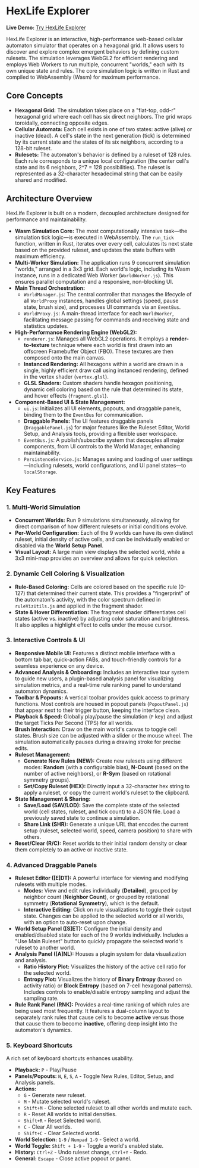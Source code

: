 # HexLife Explorer

**Live Demo:** [Try HexLife Explorer](https://sidem.github.io/HexLife/)

HexLife Explorer is an interactive, high-performance web-based cellular automaton simulator that operates on a hexagonal grid. It allows users to discover and explore complex emergent behaviors by defining custom rulesets. The simulation leverages WebGL2 for efficient rendering and employs Web Workers to run multiple, concurrent "worlds," each with its own unique state and rules. The core simulation logic is written in Rust and compiled to WebAssembly (Wasm) for maximum performance.

## Core Concepts

* **Hexagonal Grid:** The simulation takes place on a "flat-top, odd-r" hexagonal grid where each cell has six direct neighbors. The grid wraps toroidally, connecting opposite edges.
* **Cellular Automata:** Each cell exists in one of two states: active (alive) or inactive (dead). A cell's state in the next generation (tick) is determined by its current state and the states of its six neighbors, according to a 128-bit ruleset.
* **Rulesets:** The automaton's behavior is defined by a ruleset of 128 rules. Each rule corresponds to a unique local configuration (the center cell's state and its 6 neighbors, 2^7 = 128 possibilities). The ruleset is represented as a 32-character hexadecimal string that can be easily shared and modified.

## Architecture Overview

HexLife Explorer is built on a modern, decoupled architecture designed for performance and maintainability.

* **Wasm Simulation Core:** The most computationally intensive task—the simulation tick logic—is executed in WebAssembly. The `run_tick` function, written in Rust, iterates over every cell, calculates its next state based on the provided ruleset, and updates the state buffers with maximum efficiency.
* **Multi-Worker Simulation:** The application runs 9 concurrent simulation "worlds," arranged in a 3x3 grid. Each world's logic, including its Wasm instance, runs in a dedicated Web Worker (`WorldWorker.js`). This ensures parallel computation and a responsive, non-blocking UI.
* **Main Thread Orchestration:**
    * `WorldManager.js`: The central controller that manages the lifecycle of all `WorldProxy` instances, handles global settings (speed, pause state, brush size), and processes UI commands via an `EventBus`.
    * `WorldProxy.js`: A main-thread interface for each `WorldWorker`, facilitating message passing for commands and receiving state and statistics updates.
* **High-Performance Rendering Engine (WebGL2):**
    * `renderer.js`: Manages all WebGL2 operations. It employs a **render-to-texture** technique where each world is first drawn into an offscreen Framebuffer Object (FBO). These textures are then composed onto the main canvas.
    * **Instanced Rendering:** All hexagons within a world are drawn in a single, highly efficient draw call using instanced rendering, defined in the vertex shader (`vertex.glsl`).
    * **GLSL Shaders:** Custom shaders handle hexagon positioning, dynamic cell coloring based on the rule that determined its state, and hover effects (`fragment.glsl`).
* **Component-Based UI & State Management:**
    * `ui.js`: Initializes all UI elements, popouts, and draggable panels, binding them to the `EventBus` for communication.
    * **Draggable Panels:** The UI features draggable panels (`DraggablePanel.js`) for major features like the Ruleset Editor, World Setup, and Analysis tools, providing a flexible user workspace.
    * `EventBus.js`: A publish/subscribe system that decouples all major components, from UI controls to the World Manager, enhancing maintainability.
    * `PersistenceService.js`: Manages saving and loading of user settings—including rulesets, world configurations, and UI panel states—to `localStorage`.

## Key Features

### 1. Multi-World Simulation

* **Concurrent Worlds:** Run 9 simulations simultaneously, allowing for direct comparison of how different rulesets or initial conditions evolve.
* **Per-World Configuration:** Each of the 9 worlds can have its own distinct ruleset, initial density of active cells, and can be individually enabled or disabled via the **World Setup Panel**.
* **Visual Layout:** A large main view displays the selected world, while a 3x3 mini-map provides an overview and allows for quick selection.

### 2. Dynamic Cell Coloring & Visualization

* **Rule-Based Coloring:** Cells are colored based on the specific rule (0-127) that determined their current state. This provides a "fingerprint" of the automaton's activity, with the color spectrum defined in `ruleVizUtils.js` and applied in the fragment shader.
* **State & Hover Differentiation:** The fragment shader differentiates cell states (active vs. inactive) by adjusting color saturation and brightness. It also applies a highlight effect to cells under the mouse cursor.

### 3. Interactive Controls & UI

* **Responsive Mobile UI:** Features a distinct mobile interface with a bottom tab bar, quick-action FABs, and touch-friendly controls for a seamless experience on any device.
* **Advanced Analysis & Onboarding:** Includes an interactive tour system to guide new users, a plugin-based analysis panel for visualizing simulation metrics, and a real-time rule ranking panel to understand automaton dynamics.
* **Toolbar & Popouts:** A vertical toolbar provides quick access to primary functions. Most controls are housed in popout panels (`PopoutPanel.js`) that appear next to their trigger button, keeping the interface clean.
* **Playback & Speed:** Globally play/pause the simulation (`P` key) and adjust the target Ticks Per Second (TPS) for all worlds.
* **Brush Interaction:** Draw on the main world's canvas to toggle cell states. Brush size can be adjusted with a slider or the mouse wheel. The simulation automatically pauses during a drawing stroke for precise edits.
* **Ruleset Management:**
    * **Generate New Rules (NEW):** Create new rulesets using different modes: **Random** (with a configurable bias), **N-Count** (based on the number of active neighbors), or **R-Sym** (based on rotational symmetry groups).
    * **Set/Copy Ruleset (HEX):** Directly input a 32-character hex string to apply a ruleset, or copy the current world's ruleset to the clipboard.
* **State Management & Sharing:**
    * **Save/Load (SAV/LOD):** Save the complete state of the selected world (cell states, ruleset, and tick count) to a JSON file. Load a previously saved state to continue a simulation.
    * **Share Link (SHR):** Generate a unique URL that encodes the current setup (ruleset, selected world, speed, camera position) to share with others.
* **Reset/Clear (R/C):** Reset worlds to their initial random density or clear them completely to an active or inactive state.

### 4. Advanced Draggable Panels

* **Ruleset Editor ([E]DT):** A powerful interface for viewing and modifying rulesets with multiple modes.
    * **Modes:** View and edit rules individually (**Detailed**), grouped by neighbor count (**Neighbor Count**), or grouped by rotational symmetry (**Rotational Symmetry**), which is the default.
    * **Interactive Editing:** Click on rule visualizations to toggle their output state. Changes can be applied to the selected world or all worlds, with an option to auto-reset upon change.
* **World Setup Panel ([S]ET):** Configure the initial density and enabled/disabled state for each of the 9 worlds individually. Includes a "Use Main Ruleset" button to quickly propagate the selected world's ruleset to another world.
* **Analysis Panel ([A]NL):** Houses a plugin system for data visualization and analysis.
    * **Ratio History Plot:** Visualizes the history of the active cell ratio for the selected world.
    * **Entropy Plot:** Visualizes the history of **Binary Entropy** (based on activity ratio) or **Block Entropy** (based on 7-cell hexagonal patterns). Includes controls to enable/disable entropy sampling and adjust the sampling rate.
* **Rule Rank Panel (RNK):** Provides a real-time ranking of which rules are being used most frequently. It features a dual-column layout to separately rank rules that cause cells to become **active** versus those that cause them to become **inactive**, offering deep insight into the automaton's dynamics.

### 5. Keyboard Shortcuts

A rich set of keyboard shortcuts enhances usability.

* **Playback:** `P` - Play/Pause
* **Panels/Popouts:** `N`, `E`, `S`, `A` - Toggle New Rules, Editor, Setup, and Analysis panels.
* **Actions:**
    * `G` - Generate new ruleset.
    * `M` - Mutate selected world's ruleset.
    * `Shift+M` - Clone selected ruleset to all other worlds and mutate each.
    * `R` - Reset All worlds to initial densities.
    * `Shift+R` - Reset Selected world.
    * `C` - Clear All worlds.
    * `Shift+C` - Clear Selected world.
* **World Selection:** `1-9` / `Numpad 1-9` - Select a world.
* **World Toggle:** `Shift + 1-9` - Toggle a world's enabled state.
* **History:** `Ctrl+Z` - Undo ruleset change, `Ctrl+Y` - Redo.
* **General:** `Escape` - Close active popout or panel.